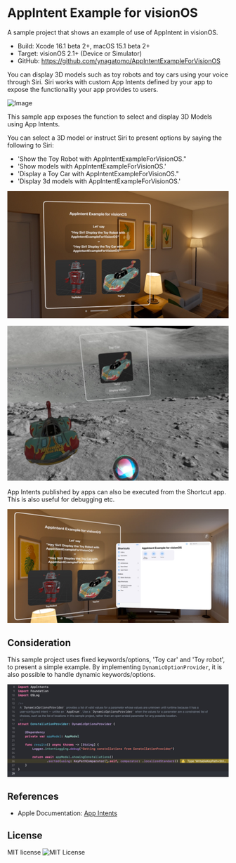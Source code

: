 # AppIntent Example for visionOS

A sample project that shows an example of use of AppIntent in visionOS.

- Build: Xcode 16.1 beta 2+, macOS 15.1 beta 2+
- Target: visionOS 2.1+ (Device or Simulator)
- GitHub: https://github.com/ynagatomo/AppIntentExampleForVisionOS

You can display 3D models such as toy robots and toy cars using your voice through Siri.
Siri works with custom App Intents defined by your app to expose the functionality your app provides to users.

![Image](Assets/appintent720.gif)

This sample app exposes the function to select and display 3D Models using App Intents.

You can select a 3D model or instruct Siri to present options by saying the following to Siri:

- 'Show the Toy Robot with AppIntentExampleForVisionOS."
- 'Show models with AppIntentExampleForVisionOS.'
- 'Display a Toy Car with AppIntentExampleForVisionOS."
- 'Display 3d models with AppIntentExampleForVisionOS.'

![Image](Assets/ss2_1600.jpg)

![Image](Assets/ss1_1600.jpg)

App Intents published by apps can also be executed from the Shortcut app. This is also useful for debugging etc.

![Image](Assets/ss3_1600.jpg)

## Consideration

This sample project uses fixed keywords/options, 'Toy car' and 'Toy robot', to present a simple example.
By implementing ```DynamicOptionProvider```, it is also possible to handle dynamic keywords/options.

![Image](Assets/ss4_1600.jpg)

<!--
<blockquote>
...</blockquote>
-->

## References

- Apple Documentation: [App Intents](https://developer.apple.com/documentation/appintents)


## License

MIT license ![MIT License](http://img.shields.io/badge/license-MIT-blue.svg?style=flat)
